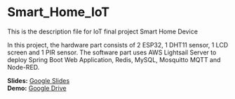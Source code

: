 # Smart_Home_IoT

This is the description file for IoT final project Smart Home Device

In this project, the hardware part consists of 2 ESP32, 1 DHT11 sensor, 1 LCD screen and 1 PIR sensor. The software part uses AWS Lightsail Server to deploy Spring Boot Web Application, Redis, MySQL, Mosquitto MQTT and Node-RED.

**Slides:** [Google Slides](https://docs.google.com/presentation/d/1UXVvD9K6VO8ruLmJuJpdtViSJd7vbKerOltBQKa0Jik/edit?usp=sharing)  
**Demo:** [Google Drive](https://drive.google.com/file/d/1M-0qS5xiNWDPm7VIFTW2cDHXvI7a6UnW/view?usp=sharing)  

